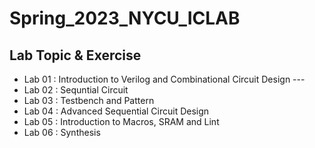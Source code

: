 # Spring_2023_NYCU_ICLAB

## Lab Topic & Exercise
- Lab 01 : Introduction to Verilog and Combinational Circuit Design --- 
- Lab 02 : Sequntial Circuit
- Lab 03 : Testbench and Pattern
- Lab 04 : Advanced Sequential Circuit Design
- Lab 05 : Introduction to Macros, SRAM and Lint
- Lab 06 : Synthesis